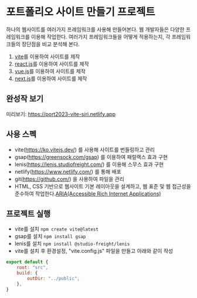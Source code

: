 # 포트폴리오 사이트 만들기 프로젝트

하나의 웹사이트를 여러가지 프레임워크를 사용해 만들어본다.
웹 개발자들은 다양한 프레임워크를 이용해 작업한다.
여러가지 프레임워크들을 어떻게 적용하는지, 각 프레임워크들의 장단점을 비교 분석해 본다.

1. [vite](https://github.com/siri1607/port2023-vite)를 이용하여 사이트를 제작
2. [react.js](https://github.com/siri1607/port2023-react)를 이용하여 사이트를 제작
3. [vue.js](https://github.com/siri1607/port2023-vue)를 이용하여 사이트를 제작
4. [next.js](https://github.com/siri1607/port2023-next)를 이용하여 사이트를 제작

## 완성작 보기
미리보기: https://port2023-vite-siri.netlify.app

## 사용 스펙
- vite(https://ko.vitejs.dev/) 를 사용해 사이트를 번들링하고 관리
- gsap(https://greensock.com/gsap) 를 이용하여 패럴랙스 효과 구현
- lenis(https://lenis.studiofreight.com/) 를 이용해 스무스 효과 구현
- netlify(https://www.netlify.com/) 를 통해 배포
- git(https://github.com/) 을 사용하여 파일을 관리
- HTML, CSS 기반으로 웹사이트 기본 레이아웃을 설계하고, 웹 표준 및 웹 접근성을 준수하여 작업한다.[ARIA(Accessible Rich Internet Applications)](https://developer.mozilla.org/en-US/docs/Web/Accessibility/ARIA/Roles)

## 프로젝트 실행
- vite를 설치 `npm create vite@latest`
- gsap를 설치 `npm install gsap`
- lenis를 설치 `npm install @studio-freight/lenis`
- vite를 설치 후 환경설정, "vite.config.js" 파일을 만들고 아래와 같이 작성
```javascript
export default {
    root: "src",
    build: {
        outDir: "../public",
    },
}
